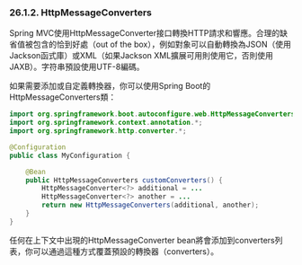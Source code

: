 ### 26.1.2. HttpMessageConverters

Spring MVC使用HttpMessageConverter接口轉換HTTP請求和響應。合理的缺省值被包含的恰到好處（out of the box），例如對象可以自動轉換為JSON（使用Jackson函式庫）或XML（如果Jackson XML擴展可用則使用它，否則使用JAXB）。字符串預設使用UTF-8編碼。

如果需要添加或自定義轉換器，你可以使用Spring Boot的HttpMessageConverters類：
```java
import org.springframework.boot.autoconfigure.web.HttpMessageConverters;
import org.springframework.context.annotation.*;
import org.springframework.http.converter.*;

@Configuration
public class MyConfiguration {

    @Bean
    public HttpMessageConverters customConverters() {
        HttpMessageConverter<?> additional = ...
        HttpMessageConverter<?> another = ...
        return new HttpMessageConverters(additional, another);
    }
}
```
任何在上下文中出現的HttpMessageConverter bean將會添加到converters列表，你可以通過這種方式覆蓋預設的轉換器（converters）。
